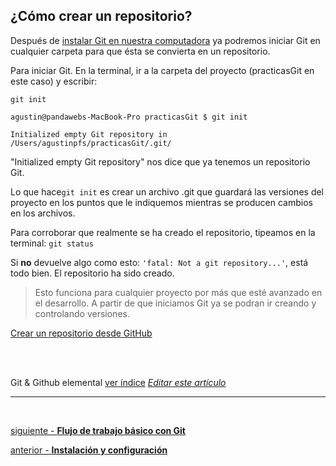 ## ¿Cómo crear un repositorio?

Después de <a href="https://github.com/Pandawebs/Git-y-GitHub-elemental/blob/master/instalacion-y-configuracion-de-git.md/" target="_blank">instalar Git en nuestra computadora</a> ya podremos iniciar Git en cualquier carpeta para que ésta se convierta en un repositorio.

Para iniciar Git. En la terminal, ir a la carpeta del proyecto (practicasGit en este caso) y escribir:

`git init`

```console
agustin@pandawebs-MacBook-Pro practicasGit $ git init

Initialized empty Git repository in /Users/agustinpfs/practicasGit/.git/
```

"Initialized empty Git repository" nos dice que ya tenemos un repositorio Git.


Lo que hace`git init` es crear un archivo .git que guardará las versiones del proyecto en los puntos que le indiquemos mientras se producen cambios en los archivos.


Para corroborar que realmente se ha creado el repositorio, tipeamos en la terminal:
`git status`

Si **no** devuelve algo como esto: `'fatal: Not a git repository...'`, está todo bien.
El repositorio ha sido creado.

> Esto funciona para cualquier proyecto por más que esté avanzado en el desarrollo.
A partir de que iniciamos Git ya se podran ir creando y controlando versiones.

[Crear un repositorio desde GitHub](https://github.com/Pandawebs/Git-y-GitHub-elemental/blob/master/funcionamiento-de-github.md)

<br>
<br>

<!-- Inicio links índice y github -->


<span class="link-to-index-git">Git & Github elemental [ver índice](https://github.com/Pandawebs/Git-y-GitHub-elemental/blob/master/README.md)</span>
<em>[Editar este artículo](https://github.com/Pandawebs/Git-y-GitHub-elemental/edit/master/crear-un-repositorio.md)</em>




<!-- Fin links índice y github -->

<hr>


<br>

[siguiente - **Flujo de trabajo básico con Git**](https://github.com/Pandawebs/Git-y-GitHub-elemental/blob/master/flujo-de-trabajo-basico-con-git.md) 

[anterior - **Instalación y configuración**](https://github.com/Pandawebs/Git-y-GitHub-elemental/blob/master/instalacion-y-configuracion-de-git.md) 
